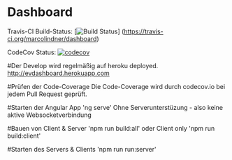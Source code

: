 # Dashboard

Travis-CI Build-Status: [![Build Status](https://travis-ci.org/marcolindner/dashboard.svg?branch=develop)]
(https://travis-ci.org/marcolindner/dashboard)

CodeCov Status: [![codecov](https://codecov.io/gh/marcolindner/dashboard/branch/develop/graph/badge.svg)](https://codecov.io/gh/marcolindner/dashboard)

#Der Develop wird regelmäßig auf heroku deployed. 
http://evdashboard.herokuapp.com

#Prüfen der Code-Coverage
Die Code-Coverage wird durch codecov.io bei jedem Pull Request geprüft.

#Starten der Angular App
'ng serve'
Ohne Serverunterstüzung - also keine aktive Websocketverbindung

#Bauen von Client & Server
'npm run build:all' oder Client only 'npm run build:client'

#Starten des Servers & Clients
'npm run run:server'

